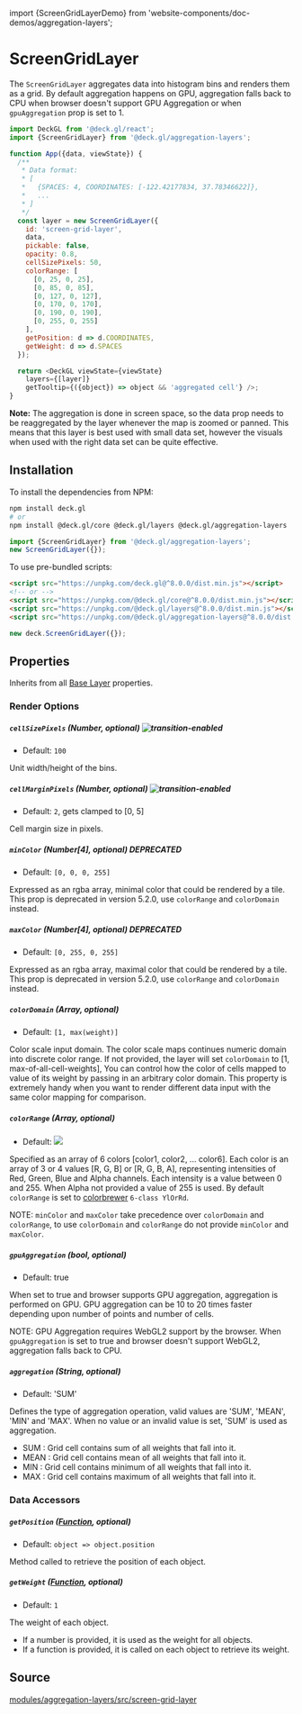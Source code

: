 import {ScreenGridLayerDemo} from 'website-components/doc-demos/aggregation-layers';

<ScreenGridLayerDemo />

# ScreenGridLayer

The `ScreenGridLayer` aggregates data into histogram bins and renders them as a grid. By default aggregation happens on GPU, aggregation falls back to CPU when browser doesn't support GPU Aggregation or when `gpuAggregation` prop is set to 1.

```js
import DeckGL from '@deck.gl/react';
import {ScreenGridLayer} from '@deck.gl/aggregation-layers';

function App({data, viewState}) {
  /**
   * Data format:
   * [
   *   {SPACES: 4, COORDINATES: [-122.42177834, 37.78346622]},
   *   ...
   * ]
   */
  const layer = new ScreenGridLayer({
    id: 'screen-grid-layer',
    data,
    pickable: false,
    opacity: 0.8,
    cellSizePixels: 50,
    colorRange: [
      [0, 25, 0, 25],
      [0, 85, 0, 85],
      [0, 127, 0, 127],
      [0, 170, 0, 170],
      [0, 190, 0, 190],
      [0, 255, 0, 255]
    ],
    getPosition: d => d.COORDINATES,
    getWeight: d => d.SPACES
  });

  return <DeckGL viewState={viewState}
    layers={[layer]}
    getTooltip={({object}) => object && 'aggregated cell'} />;
}
```

**Note:** The aggregation is done in screen space, so the data prop
needs to be reaggregated by the layer whenever the map is zoomed or panned.
This means that this layer is best used with small data set, however the
visuals when used with the right data set can be quite effective.



## Installation

To install the dependencies from NPM:

```bash
npm install deck.gl
# or
npm install @deck.gl/core @deck.gl/layers @deck.gl/aggregation-layers
```

```js
import {ScreenGridLayer} from '@deck.gl/aggregation-layers';
new ScreenGridLayer({});
```

To use pre-bundled scripts:

```html
<script src="https://unpkg.com/deck.gl@^8.0.0/dist.min.js"></script>
<!-- or -->
<script src="https://unpkg.com/@deck.gl/core@^8.0.0/dist.min.js"></script>
<script src="https://unpkg.com/@deck.gl/layers@^8.0.0/dist.min.js"></script>
<script src="https://unpkg.com/@deck.gl/aggregation-layers@^8.0.0/dist.min.js"></script>
```

```js
new deck.ScreenGridLayer({});
```


## Properties

Inherits from all [Base Layer](/docs/api-reference/core/layer.md) properties.

### Render Options

##### `cellSizePixels` (Number, optional) ![transition-enabled](https://img.shields.io/badge/transition-enabled-green.svg?style=flat-square")

* Default: `100`

Unit width/height of the bins.

##### `cellMarginPixels` (Number, optional) ![transition-enabled](https://img.shields.io/badge/transition-enabled-green.svg?style=flat-square")

* Default: `2`, gets clamped to [0, 5]

Cell margin size in pixels.

##### `minColor` (Number[4], optional) **DEPRECATED**

* Default: `[0, 0, 0, 255]`

Expressed as an rgba array, minimal color that could be rendered by a tile. This prop is deprecated in version 5.2.0, use `colorRange` and `colorDomain` instead.

##### `maxColor` (Number[4], optional) **DEPRECATED**

* Default: `[0, 255, 0, 255]`

Expressed as an rgba array, maximal color that could be rendered by a tile.  This prop is deprecated in version 5.2.0, use `colorRange` and `colorDomain` instead.

##### `colorDomain` (Array, optional)

* Default: `[1, max(weight)]`

Color scale input domain. The color scale maps continues numeric domain into
discrete color range. If not provided, the layer will set `colorDomain` to [1, max-of-all-cell-weights], You can control how the color of cells mapped
to value of its weight by passing in an arbitrary color domain. This property is extremely handy when you want to render different data input with the same color mapping for comparison.

##### `colorRange` (Array, optional)

* Default: <img src="https://deck.gl/images/colorbrewer_YlOrRd_6.png"/>

Specified as an array of 6 colors [color1, color2, ... color6]. Each color is an array of 3 or 4 values [R, G, B] or [R, G, B, A], representing intensities of Red, Green, Blue and Alpha channels.  Each intensity is a value between 0 and 255. When Alpha not provided a value of 255 is used. By default `colorRange` is set to
[colorbrewer](http://colorbrewer2.org/#type=sequential&scheme=YlOrRd&n=6) `6-class YlOrRd`.

NOTE: `minColor` and `maxColor` take precedence over `colorDomain` and `colorRange`, to use `colorDomain` and `colorRange` do not provide `minColor` and `maxColor`.

##### `gpuAggregation` (bool, optional)

* Default: true

When set to true and browser supports GPU aggregation, aggregation is performed on GPU. GPU aggregation can be 10 to 20 times faster depending upon number of points and number of cells.

NOTE: GPU Aggregation requires WebGL2 support by the browser. When `gpuAggregation` is set to true and browser doesn't support WebGL2, aggregation falls back to CPU.

##### `aggregation` (String, optional)

* Default: 'SUM'

Defines the type of aggregation operation, valid values are 'SUM', 'MEAN', 'MIN' and 'MAX'. When no value or an invalid value is set, 'SUM' is used as aggregation.

* SUM : Grid cell contains sum of all weights that fall into it.
* MEAN : Grid cell contains mean of all weights that fall into it.
* MIN : Grid cell contains minimum of all weights that fall into it.
* MAX : Grid cell contains maximum of all weights that fall into it.


### Data Accessors

##### `getPosition` ([Function](/docs/developer-guide/using-layers.md#accessors), optional)

* Default: `object => object.position`

Method called to retrieve the position of each object.

##### `getWeight` ([Function](/docs/developer-guide/using-layers.md#accessors), optional)

* Default: `1`

The weight of each object.

* If a number is provided, it is used as the weight for all objects.
* If a function is provided, it is called on each object to retrieve its weight.


## Source

[modules/aggregation-layers/src/screen-grid-layer](https://github.com/visgl/deck.gl/tree/8.8-release/modules/aggregation-layers/src/screen-grid-layer)
